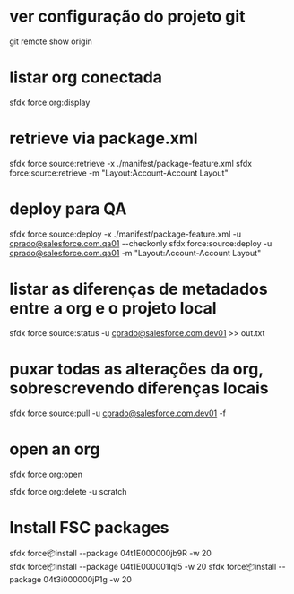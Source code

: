# ver configuração do projeto git
git remote show origin

# listar org conectada
sfdx force:org:display

# retrieve via package.xml
sfdx force:source:retrieve -x ./manifest/package-feature.xml
sfdx force:source:retrieve -m "Layout:Account-Account Layout"

# deploy para QA
sfdx force:source:deploy -x ./manifest/package-feature.xml -u cprado@salesforce.com.qa01 --checkonly
sfdx force:source:deploy -u cprado@salesforce.com.qa01 -m "Layout:Account-Account Layout"

# listar as diferenças de metadados entre a org e o projeto local
sfdx force:source:status -u cprado@salesforce.com.dev01 >> out.txt

# puxar todas as alterações da org, sobrescrevendo diferenças locais
sfdx force:source:pull -u cprado@salesforce.com.dev01 -f

# open an org
sfdx force:org:open

sfdx force:org:delete -u scratch

# Install FSC packages
sfdx force:package:install --package 04t1E000000jb9R -w 20  
sfdx force:package:install --package 04t1E000001Iql5 -w 20 
sfdx force:package:install --package 04t3i000000jP1g -w 20

